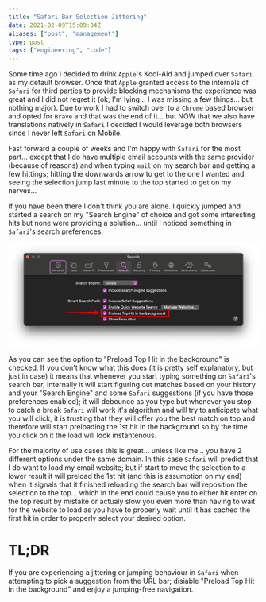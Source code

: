 ```yaml
---
title: "Safari Bar Selection Jittering"
date: 2021-02-09T15:09:04Z
aliases: ["post", "management"]
type: post
tags: ["engineering", "code"]
---
```


Some time ago I decided to drink `Apple`'s Kool-Aid and jumped over `Safari` as my default browser. Once that `Apple` granted access to the internals of `Safari` for third parties to provide blocking mechanisms the experience was great and I did not regret it (ok; I'm lying… I was missing a few things… but nothing major).
Due to work I had to switch over to a `Chrome` based browser and opted for `Brave` and that was the end of it… but NOW that we also have translations natively in `Safari` I decided I would leverage both browsers since I never left `Safari` on Mobile.

Fast forward a couple of weeks and I'm happy with `Safari` for the most part… except that I do have multiple email accounts with the same provider (because of reasons) and when typing `mail` on my search bar and getting a few hittings; hitting the downwards arrow to get to the one I wanted and seeing the selection jump last minute to the top started to get on my nerves…

<!--more-->

If you have been there I don't think you are alone. I quickly jumped and started a search on my "Search Engine" of choice and got some interesting hits but none were providing a solution… until I noticed something in `Safari`'s search preferences.

![Safari Search preferences pane with "Preload Top Hit in the background" hightlighted and checked](/assets/images/post/2021/02/safari-tips/safari-search-preferences.png)

As you can see the option to "Preload Top Hit in the background" is checked. If you don't know what this does (it is pretty self explanatory, but just in case) it means that whenever you start typing something on `Safari`'s search bar, internally it will start figuring out matches based on your history and your "Search Engine" and some `Safari` suggestions (if you have those preferences enabled); it will debounce as you type but whenever you stop to catch a break `Safari` will work it's algorithm and will try to anticipate what you will click, it is trusting that they will offer you the best match on top and therefore will start preloading the 1st hit in the background so by the time you click on it the load will look instantenous.

For the majority of use cases this is great… unless like me… you have 2 different options under the same domain. In this case `Safari` will predict that I do want to load my email website; but if start to move the selection to a lower result it will preload the 1st hit (and this is assumption on my end) when it signals that it finished reloading the search bar will reposition the selection to the top… which in the end could cause you to either hit enter on the top result by mistake or actualy slow you even more than having to wait for the website to load as you have to properly wait until it has cached the first hit in order to properly select your desired option.

# TL;DR

If you are experiencing a jittering or jumping behaviour in `Safari` when attempting to pick a suggestion from the URL bar; disiable "Preload Top Hit in the background" and enjoy a jumping-free navigation.